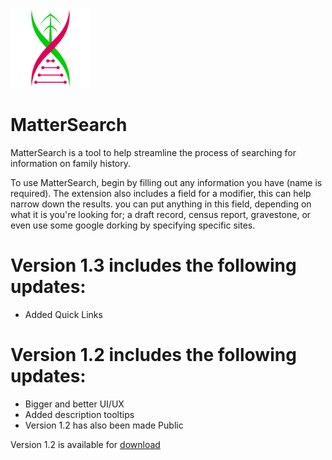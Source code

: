 ![alt text](images/icon128.png)

# **MatterSearch**

MatterSearch is a tool to help streamline the process of searching for information on family history.

To use MatterSearch, begin by filling out any information you have (name is required). The extension also includes a field for a modifier, this can help narrow down the results. you can put anything in this field, depending on what it is you're looking for; a draft record, census report, gravestone, or even use some google dorking by specifying specific sites.

# Version 1.3 includes the following updates:
- Added Quick Links
# Version 1.2 includes the following updates:
- Bigger and better UI/UX
- Added description tooltips
- Version 1.2 has also been made Public

Version 1.2 is available for [download](https://microsoftedge.microsoft.com/addons/detail/mattersearch/lpnfhpcjcgfhnbkogkfdanbhnlbdcbke)
